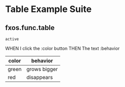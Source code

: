 # Table Example Suite
## fxos.func.table
`active`

WHEN I click the :color button
THEN The text :behavior

| color | behavior     |
|-------|--------------|
| green | grows bigger |
| red   | disappears   |

